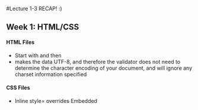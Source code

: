 #Lecture 1-3 RECAP! :)

## Week 1: HTML/CSS
#### HTML Files
- Start with <!DOCTYPE html> and then <html>
- <meta charset=utf-8> makes the data UTF-8, and therefore the validator does not need to determine the character encoding of your document, and will ignore any charset information specified

#### CSS Files
- Inline style= overrides Embedded <style> overrides External .css

#### Multicolumn layout
- With CSS:
    <div id="centreContent>
        <div id="leftColumn"> </div>
        <div id="centreColumn"> </div>

- With Bootstrap:
    <div class="col-sm-3"> & <div class="col-sm-9">
    Sizes:
    - .col-xs-$ Extra Small (Phone **< 768px**)
    - .col-sm-$ Small devices (Tablets **>= 768px**)
    - .col-md-$ Medium devices (Desktops **>= 992px**)
    - .col-lg-$ Large Devices (Large Desktops **>= 1200px**)

#### HTTP Methods:
- If GET is used the form data is sent as URL parameters
    - Can be BOOKMARKED
    - Reload = same action occurs twice
    - Use when: retrieving information ie. search results
URL: http://example.com/action.php?firstname=bill&surname=smith&password=abc123
- If POST is used the form data is sent in the body of the HTTP request
    - Requests hide sensitive information 
    - Reload = browser asks if they want to "resend the form data".
    - Use when: updating the server, upload big data ie. images
URL: http://example.com/action.php
Request body: firstname=bill&surname=smith&password=abc123

<button type="submit/reset/button"> for initiating actions or submitting the form

## THE WEB
The Web runs on HTTP, TCP/IP protocols
GET: return data at URL
POST: Send data in request body
DELETE: delete data at URL (semantic)

Three tier archiecture:
- Presentation (i.e. Client)
- Logic (i.e. web server)
- Data (i.e. MySQL, SQLite)

## THE DEVELOPMENT ENVIRO // RESPONSIVE WEB DESIGN
#### Viewport scaling
If we design a mobile a specific site we need a way to disable the device's sacling.
- One approach: Set the initial-scale property to 1.0:
```<meta name="viewport" content="initial-scale=1.0">```

#### Bootstrap
- Uses a 12 column grid system for layout

## Week 2: PHP - Part 1
#### What is PHP?
- A scripting & templating language

#### PHP Syntanx
- Semicolons
- $variables
- $string = "Simon"
- Strings in PHP preserve new line characters but HTML do not (use <br>)
- String concatenation
    echo "Meow".$catName
    echo "Meow", $catName
- If a string contains no variables, single quotes should be used

#### Arrays
- $array = array ()
or
- $array = []
- If no index value is specified, it is added to the end of the array
__Array Size__
- count()
__Maps__
- keys: either integer or string
- values: any PHP type
- also can be initialised with key => value pairs:
    $person = array('name'=>'Tom','age'=>21);
__Join(separator, array)__
- Creates a string containing all elements of the array separated by the string specified

#### Built-in Functions
* array()
* count()
* var_dump()
* exit()
* phpinfo() - shows which extension is supported